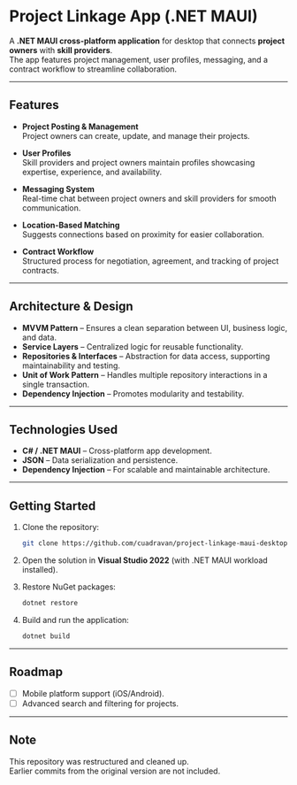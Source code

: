 # Project Linkage App (.NET MAUI)

A **.NET MAUI cross-platform application** for desktop that connects **project owners** with **skill providers**.  
The app features project management, user profiles, messaging, and a contract workflow to streamline collaboration.

---

## Features

- **Project Posting & Management**  
  Project owners can create, update, and manage their projects.  

- **User Profiles**  
  Skill providers and project owners maintain profiles showcasing expertise, experience, and availability.  

- **Messaging System**  
  Real-time chat between project owners and skill providers for smooth communication.  

- **Location-Based Matching**  
  Suggests connections based on proximity for easier collaboration.  

- **Contract Workflow**  
  Structured process for negotiation, agreement, and tracking of project contracts.  

---

## Architecture & Design

- **MVVM Pattern** – Ensures a clean separation between UI, business logic, and data.  
- **Service Layers** – Centralized logic for reusable functionality.  
- **Repositories & Interfaces** – Abstraction for data access, supporting maintainability and testing.  
- **Unit of Work Pattern** – Handles multiple repository interactions in a single transaction.  
- **Dependency Injection** – Promotes modularity and testability.  

---

## Technologies Used

- **C# / .NET MAUI** – Cross-platform app development.  
- **JSON** – Data serialization and persistence.  
- **Dependency Injection** – For scalable and maintainable architecture.  

---

## Getting Started

1. Clone the repository:
   ```bash
   git clone https://github.com/cuadravan/project-linkage-maui-desktop.git

2. Open the solution in **Visual Studio 2022** (with .NET MAUI workload installed).

3. Restore NuGet packages:

   ```bash
   dotnet restore
   ```

4. Build and run the application:

   ```bash
   dotnet build
   ```

---

## Roadmap

* [ ] Mobile platform support (iOS/Android).
* [ ] Advanced search and filtering for projects.

---

## Note
This repository was restructured and cleaned up.  
Earlier commits from the original version are not included.

